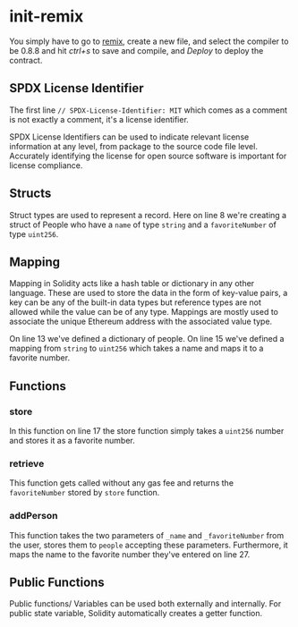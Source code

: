 # init-remix

You simply have to go to [remix](https://remix.ethereum.org), create a new file, and select the compiler to be 0.8.8 and hit *ctrl+s* to save and compile, and *Deploy* to deploy the contract.

## SPDX License Identifier

The first line `// SPDX-License-Identifier: MIT` which comes as a comment is not exactly a comment, it's a license identifier.

SPDX License Identifiers can be used to indicate relevant license information at any level, from package to the source code file level. Accurately identifying the license for open source software is important for license compliance.

## Structs

Struct types are used to represent a record. Here on line 8 we're creating a struct of People who have a `name` of type `string` and a `favoriteNumber` of type `uint256`.

## Mapping

Mapping in Solidity acts like a hash table or dictionary in any other language. These are used to store the data in the form of key-value pairs, a key can be any of the built-in data types but reference types are not allowed while the value can be of any type. Mappings are mostly used to associate the unique Ethereum address with the associated value type.

On line 13 we've defined a dictionary of people. On line 15 we've defined a mapping from `string` to `uint256` which takes a name and maps it to a favorite number.

## Functions

### store

In this function on line 17 the store function simply takes a `uint256` number and stores it as a favorite number.

### retrieve

This function gets called without any gas fee and returns the `favoriteNumber` stored by `store` function.

### addPerson

This function takes the two parameters of `_name` and `_favoriteNumber` from the user, stores them to `people` accepting these parameters. Furthermore, it maps the name to the favorite number they've entered on line 27.

## Public Functions

Public functions/ Variables can be used both externally and internally. For public state variable, Solidity automatically creates a getter function.
